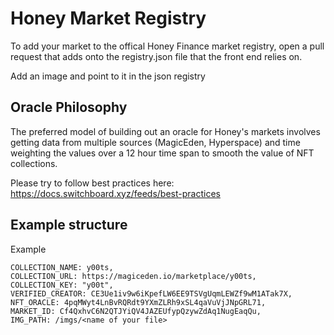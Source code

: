 # Honey Market Registry

To add your market to the offical Honey Finance market registry, open a pull request that adds onto the registry.json file that the front end relies on.

Add an image and point to it in the json registry

## Oracle Philosophy

The preferred model of building out an oracle for Honey's markets involves getting data from multiple sources (MagicEden, Hyperspace) and time weighting the values over a 12 hour time span to smooth the value of NFT collections.

Please try to follow best practices here:
https://docs.switchboard.xyz/feeds/best-practices

## Example structure

Example

```
COLLECTION_NAME: y00ts,
COLLECTION_URL: https://magiceden.io/marketplace/y00ts,
COLLECTION_KEY: "y00t",
VERIFIED_CREATOR: CE3Ue1iv9w6iKpefLW6EE9TSVgUqmLEWZf9wM1ATak7X,
NFT_ORACLE: 4pqMWyt4LnBvRQRdt9YXmZLRh9xSL4qaVuVjJNpGRL71,
MARKET_ID: Cf4QxhvC6N2QTJYiQV4JAZEUfypQzywZdAq1NugEaqQu,
IMG_PATH: /imgs/<name of your file>
```
